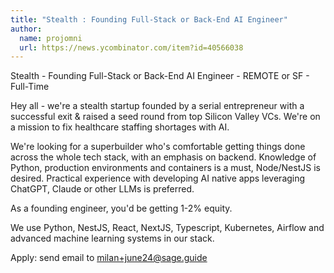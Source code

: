 ```yaml
---
title: "Stealth : Founding Full-Stack or Back-End AI Engineer"
author:
  name: projomni
  url: https://news.ycombinator.com/item?id=40566038
---
```

Stealth - Founding Full-Stack or Back-End AI Engineer - REMOTE or SF - Full-Time

Hey all - we&#x27;re a stealth startup founded by a serial entrepreneur with a successful exit &amp; raised a seed round from top Silicon Valley VCs. We&#x27;re on a mission to fix healthcare staffing shortages with AI.

We&#x27;re looking for a superbuilder who&#x27;s comfortable getting things done across the whole tech stack, with an emphasis on backend. Knowledge of Python, production environments and containers is a must, Node&#x2F;NestJS is desired. Practical experience with developing AI native apps leveraging ChatGPT, Claude or other LLMs is preferred.

As a founding engineer, you&#x27;d be getting 1-2% equity.

We use Python, NestJS, React, NextJS, Typescript, Kubernetes, Airflow and advanced machine learning systems in our stack.

Apply: send email to milan+june24@sage.guide
